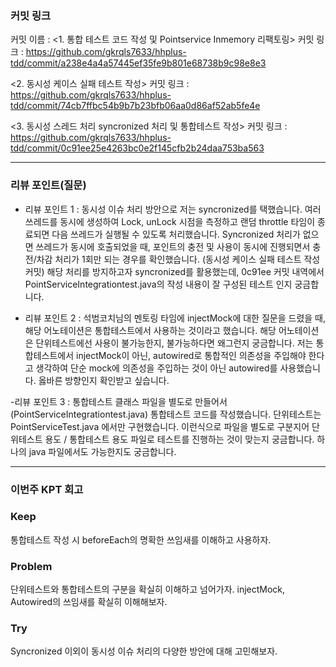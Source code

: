 ### **커밋 링크**


커밋 이름 : 
<1. 통합 테스트 코드 작성 및 Pointservice Inmemory 리팩토링>
커밋 링크 : https://github.com/gkrqls7633/hhplus-tdd/commit/a238e4a4a57445ef35fe9b801e68738b9c98e8e3


<2. 동시성 케이스 실패 테스트 작성>
커밋 링크 : https://github.com/gkrqls7633/hhplus-tdd/commit/74cb7ffbc54b9b7b23bfb06aa0d86af52ab5fe4e


<3. 동시성 스레드 처리 syncronized 처리 및 통합테스트 작성>
커밋 링크 : https://github.com/gkrqls7633/hhplus-tdd/commit/0c91ee25e4263bc0e2f145cfb2b24daa753ba563



---
### **리뷰 포인트(질문)**
- 리뷰 포인트 1 : 
동시성 이슈 처리 방안으로 저는  syncronized를 택했습니다. 여러 쓰레드를 동시에 생성하여 Lock, unLock 시점을 측정하고 랜덤 throttle 타임이 종료되면 다음 쓰레드가 실행될 수 있도록 처리했습니다.
Syncronized 처리가 없으면 쓰레드가 동시에 호출되었을 때, 포인트의 충전 및 사용이 동시에 진행되면서 충전/차감 처리가 1회만 되는 경우를 확인했습니다. (동시성 케이스 실패 테스트 작성 커밋)
해당 처리를 방지하고자 syncronized를 활용했는데, 0c91ee 커밋 내역에서 PointServiceIntegrationtest.java의 작성 내용이 잘 구성된 테스트 인지 궁금합니다.


- 리뷰 포인트 2 : 
석범코치님의 멘토링 타임에 injectMock에 대한 질문을 드렸을 때, 해당 어노테이션은 통합테스트에서 사용하는 것이라고 했습니다.
해당 어노테이션은 단위테스트에선 사용이 불가능한지, 불가능하다면 왜그런지 궁금합니다.
저는 통합테스트에서 injectMock이 아닌, autowired로 통합적인 의존성을 주입해야 한다고 생각하여 단순 mock에 의존성을 주입하는 것이 아닌 autowired를 사용했습니다. 옳바른 방향인지 확인받고 싶습니다.
  

-리뷰 포인트 3 :
통합테스트 클래스 파일을 별도로 만들어서(PointServiceIntegrationtest.java) 통합테스트 코드를 작성했습니다.
단위테스트는 PointServiceTest.java 에서만 구현했습니다.
이런식으로 파일을 별도로 구분지어 단위테스트 용도 / 통합테스트 용도 파일로 테스트를 진행하는 것이 맞는지 궁금합니다.
하나의 java 파일에서도 가능한지도 궁금합니다.



---
### **이번주 KPT 회고**

### Keep
<!-- 유지해야 할 좋은 점 -->
통합테스트 작성 시 beforeEach의 명확한 쓰임새를 이해하고 사용하자.

### Problem
<!--개선이 필요한 점-->
단위테스트와 통합테스트의 구분을 확실히 이해하고 넘어가자. 
injectMock, Autowired의 쓰임새를 확실히 이해해보자.


### Try
<!-- 새롭게 시도할 점 -->
Syncronized 이외이 동시성 이슈 처리의 다양한 방안에 대해 고민해보자.
